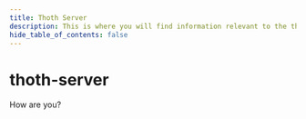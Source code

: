 ```yaml
---
title: Thoth Server
description: This is where you will find information relevant to the thoth-server package.
hide_table_of_contents: false
---
```


# thoth-server

How are you?

